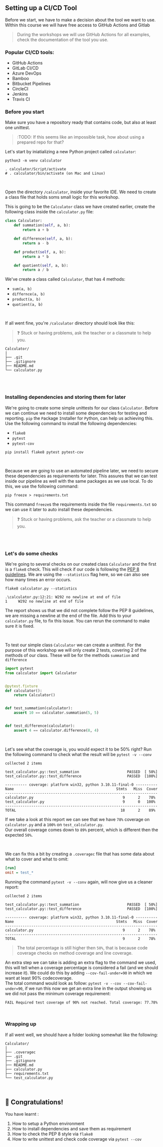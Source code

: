 ## Setting up a CI/CD Tool

Before we start, we have to make a decision about the tool we want to use.
WIthin this course we will have free access to GitHub Actions and Gitlab
> During the workshops we will use GitHub Actions for all examples, check the documentation of the tool you use.
> 
### Popular CI/CD tools:
- GitHub Actions
- GitLab CI/CD
- Azure DevOps
- Bamboo
- Bitbucket Pipelines
- CircleCI
- Jenkins
- Travis CI

### Before you start
Make sure you have a repository ready that contains code, but also at least one unittest.

>  :TODO: If this seems like an impossible task, how about using a prepared repo for that?

Let's start by iniatializing a new Python project called `calculator`:
```shell
python3 -m venv calculator

. calculator/Script/activate
# . calculator/bin/activate (on Mac and Linux)
```

<br>

Open the directory `/calculator`, inside your favorite IDE.
We need to create a class file that holds soms small logic for this workshop.

This is going to be the `Calculator` class we have created earlier, create the following class inside the `calculator.py` file:

```python
class Calculator:
    def summation(self, a, b):
        return a + b

    def difference(self, a, b):
        return a - b

    def product(self, a, b):
        return a * b

    def quotient(self, a, b):
        return a / b
```
We've create a class called `Calculator`, that has 4 methods:
- `sum(a, b)`
- `differnce(a, b)`
- `product(a, b)`
- `quotient(a, b)`

<br>

If all went fine, you're `/calculator` directory should look like this:

> :question: Stuck or having problems, ask the teacher or a classmate to help you.

```
Calculator/
|
├── .git
├── .gitignore
├── README.md
└── calculator.py
```

<br><br>

### Installing dependencies and storing them for later

We're going to create some simple unittests for our class `Calculator`.
Before we can continue we need to install some dependencies for testing and reporting.
`pip` the `P`ackage `I`nstaller for `P`ython, can help us achieving this. Use the following command to install the following dependencies:
- `flake8`
- `pytest`
- `pytest-cov`

```shell
pip install flake8 pytest pytest-cov
```

<br>

Because we are going to use an automated pipeline later, we need to secure these dependencies as requirements for later.
This assures that we can test inside our pipeline as well with the same packages as we use local. To do this, we use the following command:

```shell
pip freeze > requirements.txt
```

This command `freeze`s the requirements inside the file `requirements.txt` so we can use it later to auto install these dependencies.

> :question: Stuck or having problems, ask the teacher or a classmate to help you.

<br><br>

### Let's do some checks

We're going to several checks on our created class `Calculator` and the first is a `flake8` check. This will check if our code is following the [PEP 8 guidelines](https://peps.python.org/pep-0008/). We are using the `--statistics` flag here, so we can also see how many times an error occurs. 

```shell
flake8 calculator.py --statistics

.\calculator.py:12:21: W292 no newline at end of file
1     W292 no newline at end of file
```

The report shows us that we did not complete follow the PEP 8 guidelines, we are missing a newline at the end of the file.
Add this to your `calculator.py` file, to fix this issue. You can rerun the command to make sure it is fixed.

<br>

To test our simple class `Calculator` we can create a unittest. For the purpose of this workshop we will only create 2 tests, covering 2 of the methods of our class. These will be for the methods `summation` and `difference`

```python
import pytest
from calculator import Calculator


@pytest.fixture
def calculator():
    return Calculator()


def test_summation(calculator):
    assert 10 == calculator.summation(5, 5)


def test_difference(calculator):
    assert 4 == calculator.difference(8, 4)

```

<br>

Let's see what the coverage is, you would expect it to be 50% right?
Run the following command to check what the result will be `pytest -v --conv`

```shell
collected 2 items

test_calculator.py::test_summation                      PASSED  [ 50%] 
test_calculator.py::test_difference                     PASSED  [100%] 

---------- coverage: platform win32, python 3.10.11-final-0 ----------
Name                                               Stmts   Miss  Cover
----------------------------------------------------------------------
calculator.py                                         9      2    78%
test_calculator.py                                    9      0   100%
----------------------------------------------------------------------
TOTAL                                                18      2    89%
```

If we take a look at this report we can see that we have `78%` coverage on `calculator.py` and a `100%` on `test_calculator.py`.
<br>
Our overall coverage comes down to `89%` percent, which is different then the expected `50%`.

<br>

We can fix this a bit by creating a `.coveragec` file that has some data about what to cover and what to omit:

```ini
[run]
omit = test_*
```

Running the command `pytest -v --conv` again, will now give us a cleaner report:

```shell
collected 2 items

test_calculator.py::test_summation                      PASSED  [ 50%] 
test_calculator.py::test_difference                     PASSED  [100%] 

---------- coverage: platform win32, python 3.10.11-final-0 ----------
Name                                               Stmts   Miss  Cover
----------------------------------------------------------------------
calculator.py                                         9      2    78%
----------------------------------------------------------------------
TOTAL                                                 9      2    78%
```

> The total percentage is still higher then `50%`, that is because code coverage checks on method coverage and line coverage.

An extra step we can take is adding an extra flag to the command we used, this will tell when a coverage percentage is considered a fail (and we should increase it). We could do this by adding `--cov-fail-under=90` in which we want at least 90% codecoverage.
<br>
The total command would look as follow: `pytest -v --cov --cov-fail-under=90`, if we run this now we get an extra line in the output showing us we did not pass the minimum coverage requirement:

```console
FAIL Required test coverage of 90% not reached. Total coverage: 77.78%
```

<br>

### Wrapping up

If all went well, we should have a folder looking somewhat like the following:

```
Calculator/
|
├── .coveragec
├── .git
├── .gitignore
├── README.md
├── calculator.py
├── requirements.txt
└── test_calculator.py
```

<br>

## :tada: Congratulations!

You have learnt :

1.  How to setup a Python environment
2.  How to install dependencies and save them as requirement
3.  How to check the PEP 8 style via `flake8`
4.  How to write unittest and check code coverage via `pytest --cov`